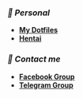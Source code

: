 
 ### ***📂 Personal***
- **[My Dotfiles](https://github.com/Hblanqueto/The-Sensuals-Dotfiles)**
- **[Hentai](https://www.youtube.com/watch?v=WQRObrOqXho)**

### ***👥 Contact me***
- **[Facebook Group](https://www.facebook.com/groups/3401196263237743)**
- **[Telegram Group](https://t.me/XUnixCommunity)**


